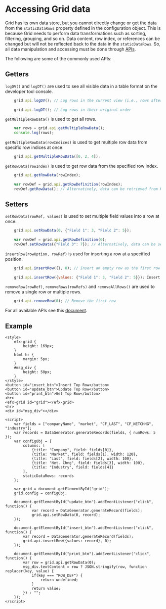 # Accessing Grid data

Grid has its own data store, but you cannot directly change or get the data from the `staticDataRows` property defined in the configuration object. This is because Grid needs to perform data transformations such as sorting, filtering, grouping, and so on. Data content, row index, or references can be changed but will not be reflected back to the data in the `staticDataRows`. So, all data manipulation and accessing must be done through [APIs](../apis/README.md). 

The following are some of the commonly used APIs:

## Getters

`logDV()` and `logDT()` are used to see all visible data in a table format on the developer tool console.

```js
	grid.api.logDV(); // Log rows in the current view (i.e., rows after sorting and filtering applied)
	
	grid.api.logDT(); // Log rows in their original order
```

`getMultipleRowData()` is used to get all rows.

```js
	var rows = grid.api.getMultipleRowData();
	console.log(rows);
```

`getMultipleRowData(rowIndices)` is used to get multiple row data from specific row indices at once.

```js
	grid.api.getMultipleRowData([0, 2, 4]);
```

`getRowData(rowIndex)` is used to get row data from the specified row index.

```js
	grid.api.getRowData(rowIndex);
	
	var rowDef = grid.api.getRowDefinition(rowIndex);
	rowDef.getRowData(); // Alternatively, data can be retrieved from RowDefinition object
```

## Setters

`setRowData(rowRef, values)` is used to set multiple field values into a row at once. 

```js
	grid.api.setRowData(0, {"Field 1": 3, "Field 2": 5});
	
	var rowDef = grid.api.getRowDefinition(0);
	rowDef.setRowData({"Field 3": 7}); // Alternatively, data can be set through RowDefinition object
```

`insertRow(rowOption, rowRef)` is used for inserting a row at a specified position.

```js
	grid.api.insertRow({}, 0); // Insert an empty row as the first row
	
	grid.api.insertRow({values: {"Field 1": 3, "Field 2": 5}}); Insert a row with initial static data as the last row
```

`removeRow(rowRef)`, `removeRows(rowRefs)` and `removeAllRows()` are used to remove a single row or multiple rows.

```js	
	grid.api.removeRow(0); // Remove the first row
```

For all available APIs see this [document](../apis/README.md).

## Example

```live
<style>
	efx-grid {
		height: 169px;
	}
	html hr {
		margin: 5px;
	}
	#msg_div {
		height: 50px;
	}
</style>
<button id="insert_btn">Insert Top Row</button>
<button id="update_btn">Update Top Row</button>
<button id="print_btn">Get Top Row</button>
<hr>
<efx-grid id="grid"></efx-grid>
<hr>
<div id="msg_div"></div>

<script>
	var fields = ["companyName", "market", "CF_LAST", "CF_NETCHNG", "industry"];
	var records = DataGenerator.generateRecords(fields, { numRows: 5 });
	var configObj = {
		columns: [
			{title: "Company", field: fields[0]},
			{title: "Market", field: fields[1], width: 120},
			{title: "Last", field: fields[2], width: 100},
			{title: "Net. Chng", field: fields[3], width: 100},
			{title: "Industry", field: fields[4]}
		],
		staticDataRows: records
	};

	var grid = document.getElementById("grid");
	grid.config = configObj;

	document.getElementById("update_btn").addEventListener("click", function() {
			var record = DataGenerator.generateRecord(fields);
			grid.api.setRowData(0, record);
	});

	document.getElementById("insert_btn").addEventListener("click", function() {
		var record = DataGenerator.generateRecord(fields);
		grid.api.insertRow({values: record}, 0);
	});

	document.getElementById("print_btn").addEventListener("click", function() {
		var row = grid.api.getRowData(0);
		msg_div.textContent = row ? JSON.stringify(row, function replacer(key, value) {
			if(key === "ROW_DEF") {
				return undefined;
			}
			return value;
		}) : "";
	});
</script>
```